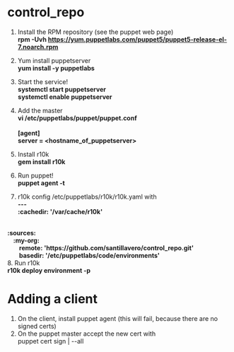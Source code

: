 # control_repo
1. Install the RPM repository (see the puppet web page)<BR>
<B>rpm -Uvh https://yum.puppetlabs.com/puppet5/puppet5-release-el-7.noarch.rpm</B>

2. Yum install puppetserver<BR>
<B>yum install -y puppetlabs</B>

3. Start the service!<BR>
<B>systemctl start puppetserver<BR>
systemctl enable puppetserver</B>

4. Add the master<BR>
<B>vi /etc/puppetlabs/puppet/puppet.conf
<BR><BR>
[agent]<BR>
server = <hostname_of_puppetserver></B>

5. Install r10k<BR>
<B>gem install r10k</B>

6. Run puppet!<BR>
<B>puppet agent -t</B>

7. r10k config /etc/puppetlabs/r10k/r10k.yaml with<BR><B>
---<BR>
:cachedir: '/var/cache/r10k'<BR>
<BR>
:sources:<BR>
&nbsp;&nbsp;&nbsp;&nbsp;:my-org:<BR>
&nbsp;&nbsp;&nbsp;&nbsp;&nbsp;&nbsp;&nbsp;&nbsp;remote: 'https://github.com/santillavero/control_repo.git'<BR>
&nbsp;&nbsp;&nbsp;&nbsp;&nbsp;&nbsp;&nbsp;&nbsp;basedir: '/etc/puppetlabs/code/environments'<BR>
</PRE></B>
8. Run r10k<BR>
	<B>r10k deploy environment -p</B>

# Adding a client
1. On the client, install puppet agent (this will fail, because there are no signed certs)<BR>
2. On the puppet master accept the new cert with<BR>
puppet cert sign <host> | --all<BR>
